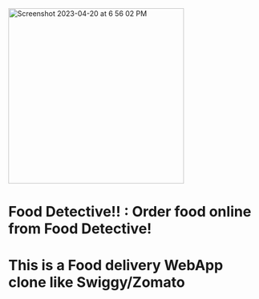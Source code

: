 <img width="350" alt="Screenshot 2023-04-20 at 6 56 02 PM" src="https://user-images.githubusercontent.com/119441544/233702134-6bfa5869-f65d-49b5-9b4c-10bf18522b9e.png">

# Food Detective!! : Order food online from Food Detective!

# This is a Food delivery WebApp clone like Swiggy/Zomato
